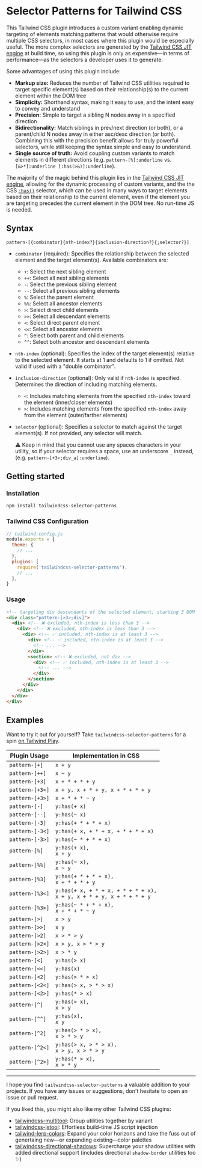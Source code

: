 # Selector Patterns for Tailwind CSS

This Tailwind CSS plugin introduces a custom variant enabling dynamic targeting of elements matching patterns that would otherwise require multiple CSS selectors, in most cases where this plugin would be especially useful. The more complex selectors are generated by the [Tailwind CSS JIT engine](https://tailwindcss.com/blog/just-in-time-the-next-generation-of-tailwind-css) at build time, so using this plugin is only as expensive—in terms of performance—as the selectors a developer uses it to generate.

Some advantages of using this plugin include:
- **Markup size:** Reduces the number of Tailwind CSS utilities required to target specific element(s) based on their relationship(s) to the current element within the DOM tree
- **Simplicity:** Shorthand syntax, making it easy to use, and the intent easy to convey and understand
- **Precision:** Simple to target a sibling N nodes away in a specified direction
- **Bidirectionality:** Match siblings in prev/next direction (or both), or a parent/child N nodes away in either asc/desc direction (or both). Combining this with the precision benefit allows for truly powerful selectors, while still keeping the syntax simple and easy to understand.
- **Single source of truth:** Avoid coupling custom variants to match elements in different directions (e.g. `pattern-[%]:underline` vs. `[&>*]:underline [:has(>&)]:underline`).

The majority of the magic behind this plugin lies in the [Tailwind CSS JIT engine](https://tailwindcss.com/blog/just-in-time-the-next-generation-of-tailwind-css), allowing for the dynamic processing of custom variants, and the the CSS [`:has()`](https://developer.mozilla.org/en-US/docs/Web/CSS/:has) selector, which can be used in many ways to target elements based on their relationship to the current element, even if the element you are targeting precedes the current element in the DOM tree. No run-time JS is needed.

## Syntax

```
pattern-[{combinator}{nth-index?}{inclusion-direction?}{;selector?}]
```

- `combinator` (required): Specifies the relationship between the selected element and the target element(s). Available combinators are:
  - `+`: Select the next sibling element
  - `++`: Select all next sibling elements
  - `-`: Select the previous sibling element
  - `--`: Select all previous sibling elements
  - `%`: Select the parent element
  - `%%`: Select all ancestor elements
  - `>`: Select direct child elements
  - `>>`: Select all descendant elements
  - `<`: Select direct parent element
  - `<<`: Select all ancestor elements
  - `^`: Select both parent and child elements
  - `^^`: Select both ancestor and descendant elements
- `nth-index` (optional): Specifies the index of the target element(s) relative to the selected element. It starts at 1 and defaults to 1 if omitted. Not valid if used with a "double combinator".
- `inclusion-direction` (optional): Only valid if `nth-index` is specified. Determines the direction of including matching elements.
  - `<`: Includes matching elements from the specified `nth-index` toward the element (inner/closer elements)
  - `>`: Includes matching elements from the specified `nth-index` away from the element (outer/farther elements)
- `selector` (optional): Specifies a selector to match against the target element(s). If not provided, any selector will match.
  
  ⚠️ Keep in mind that you cannot use any spaces characters in your utility, so if your selector requires a space, use an underscore `_` instead, (e.g. `pattern-[+3<;div_a]:underline`).

## Getting started

### Installation

```bash
npm install tailwindcss-selector-patterns
```

### Tailwind CSS Configuration

```js
// tailwind.config.js
module.exports = {
  theme: {
    // ...
  },
  plugins: [
    require('tailwindcss-selector-patterns'),
    // ...
  ],
}
```

### Usage

```html
<!-- targeting div descendants of the selected element, starting 3 DOM tree levels deeper than the current element --> 
<div class="pattern-[>3>;div]">
  <div> <!-- ❌ excluded, nth-index is less than 3 -->
    <div> <!-- ❌ excluded, nth-index is less than 3 -->
      <div> <!-- ✅ included, nth-index is at least 3 -->
        <div> <!-- ✅ included, nth-index is at least 3 -->
          <!-- ... -->
        </div>
        <section> <!-- ❌ excluded, not div -->
          <div> <!-- ✅ included, nth-index is at least 3 -->
            <!-- ... -->
          </div>
        </section>
      </div>
    </div>
  </div>
</div>
```

## Examples

Want to try it out for yourself? Take `tailwindcss-selector-patterns` for a spin [on Tailwind Play](https://play.tailwindcss.com/Yx80jD2QX5).

<table>
  <thead>
    <tr>
      <th>Plugin Usage</th>
      <th>Implementation in CSS</th>
    </tr>
  </thead>
  <tbody>
    <tr>
      <td><code>pattern-[+]</code></td>
      <td><code>x + y</code></td>
    </tr>
    <tr>
      <td><code>pattern-[++]</code></td>
      <td><code>x ~ y</code></td>
    </tr>
    <tr>
      <td><code>pattern-[+3]</code></td>
      <td><code>x + * + * + y</code></td>
    </tr>
    <tr>
      <td><code>pattern-[+3<]</code></td>
      <td><code>x + y, x + * + y, x + * + * + y</code></td>
    </tr>
    <tr>
      <td><code>pattern-[+3>]</code></td>
      <td><code>x + * + * ~ y</code></td>
    </tr>
    <tr>
      <td><code>pattern-[-]</code></td>
      <td><code>y:has(+ x)</code></td>
    </tr>
    <tr>
      <td><code>pattern-[--]</code></td>
      <td><code>y:has(~ x)</code></td>
    </tr>
    <tr>
      <td><code>pattern-[-3]</code></td>
      <td><code>y:has(+ * + * + x)</code></td>
    </tr>
    <tr>
      <td><code>pattern-[-3<]</code></td>
      <td><code>y:has(+ x, + * + x, + * + * + x)</code></td>
    </tr>
    <tr>
      <td><code>pattern-[-3>]</code></td>
      <td><code>y:has(~ * + * + x)</code></td>
    </tr>
    <tr>
      <td><code>pattern-[%]</code></td>
      <td><code>y:has(+ x),</code><br><code>x + y</code></td>
    </tr>
    <tr>
      <td><code>pattern-[%%]</code></td>
      <td><code>y:has(~ x),</code><br><code>x ~ y</code></td>
    </tr>
    <tr>
      <td><code>pattern-[%3]</code></td>
      <td><code>y:has(+ * + * + x),</code><br><code>x + * + * + y</code></td>
    </tr>
    <tr>
      <td><code>pattern-[%3<]</code></td>
      <td><code>y:has(+ x, + * + x, + * + * + x),</code><br><code>x + y, x + * + y, x + * + * + y</code></td>
    </tr>
    <tr>
      <td><code>pattern-[%3>]</code></td>
      <td><code>y:has(~ * + * + x),</code><br><code>x + * + * ~ y</code></td>
    </tr>
    <tr>
      <td><code>pattern-[>]</code></td>
      <td><code>x > y</code></td>
    </tr>
    <tr>
      <td><code>pattern-[>>]</code></td>
      <td><code>x y</code></td>
    </tr>
    <tr>
      <td><code>pattern-[>2]</code></td>
      <td><code>x > * > y</code></td>
    </tr>
    <tr>
      <td><code>pattern-[>2<]</code></td>
      <td><code>x > y, x > * > y</code></td>
    </tr>
    <tr>
      <td><code>pattern-[>2>]</code></td>
      <td><code>x > * y</code></td>
    </tr>
    <tr>
      <td><code>pattern-[<]</code></td>
      <td><code>y:has(> x)</code></td>
    </tr>
    <tr>
      <td><code>pattern-[<<]</code></td>
      <td><code>y:has(x)</code></td>
    </tr>
    <tr>
      <td><code>pattern-[<2]</code></td>
      <td><code>y:has(> * > x)</code></td>
    </tr>
    <tr>
      <td><code>pattern-[<2<]</code></td>
      <td><code>y:has(> x, > * > x)</code></td>
    </tr>
    <tr>
      <td><code>pattern-[<2>]</code></td>
      <td><code>y:has(* > x)</code></td>
    </tr>
    <tr>
      <td><code>pattern-[^]</code></td>
      <td><code>y:has(> x),</code><br><code>x > y</code></td>
    </tr>
    <tr>
      <td><code>pattern-[^^]</code></td>
      <td><code>y:has(x),</code><br><code>x y</code></td>
    </tr>
    <tr>
      <td><code>pattern-[^2]</code></td>
      <td><code>y:has(> * > x),</code><br><code>x > * > y</code></td>
    </tr>
    <tr>
      <td><code>pattern-[^2<]</code></td>
      <td><code>y:has(> x, > * > x),</code><br><code>x > y, x > * > y</code></td>
    </tr>
    <tr>
      <td><code>pattern-[^2>]</code></td>
      <td><code>y:has(* > x),</code><br><code>x > * y</code></td>
    </tr>
  </tbody>
</table>

---

I hope you find `tailwindcss-selector-patterns` a valuable addition to your projects. If you have any issues or suggestions, don't hesitate to open an issue or pull request.

If you liked this, you might also like my other Tailwind CSS plugins:
* [tailwindcss-multitool](https://github.com/brandonmcconnell/tailwindcss-multitool): Group utilities together by variant
* [tailwindcss-jstool](https://github.com/brandonmcconnell/tailwindcss-jstool): Effortless build-time JS script injection
* [tailwind-lerp-colors](https://github.com/brandonmcconnell/tailwind-lerp-colors): Expand your color horizons and take the fuss out of genertaing new—or expanding existing—color palettes
* [tailwindcss-directional-shadows](https://github.com/brandonmcconnell/tailwindcss-directional-shadows): Supercharge your shadow utilities with added directional support (includes directional `shadow-border` utilities too ✨)
